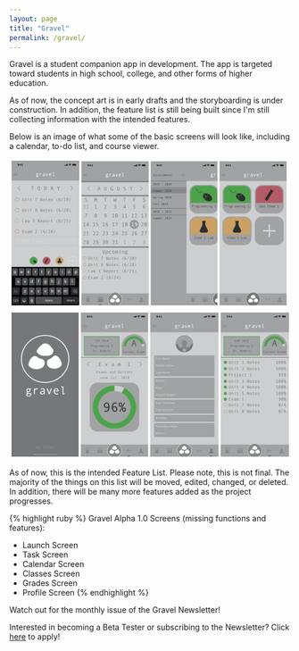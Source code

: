 ```yaml
---
layout: page
title: "Gravel"
permalink: /gravel/
---
```


Gravel is a student companion app in development. The app is targeted toward students in high school, college, and other forms of higher education.  

As of now, the concept art is in early drafts and the storyboarding is under construction. In addition, the feature list is still being built since I'm still collecting information with the intended features.

Below is an image of what some of the basic screens will look like, including a  calendar, to-do list, and course viewer.

![Panel Drafting](/assets/panelsDraftOne.png)

As of now, this is the intended Feature List. Please note, this is not final. The majority of the things on this list will be moved, edited, changed, or deleted. In addition, there will be many more features added as the project progresses.

{% highlight ruby %}
Gravel Alpha 1.0 Screens (missing functions and features):
- Launch Screen
- Task Screen
- Calendar Screen
- Classes Screen
- Grades Screen
- Profile Screen
{% endhighlight %}

Watch out for the monthly issue of the Gravel Newsletter!

Interested in becoming a Beta Tester or subscribing to the Newsletter? Click [here](https://forms.gle/Nnh2Wu5xaVFbRxWH6) to apply!
